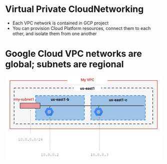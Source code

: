 # Virtual Private CloudNetworking

- Each VPC network is contained in GCP project
- You can provision Cloud Platform resources, connect them to each other, and isolate them from one another

# Google Cloud VPC networks are global; subnets are regional

![Virtual Private Cloud Network](images/1_virtual_private_cloud_network.png "Virtual Private Cloud Network")
